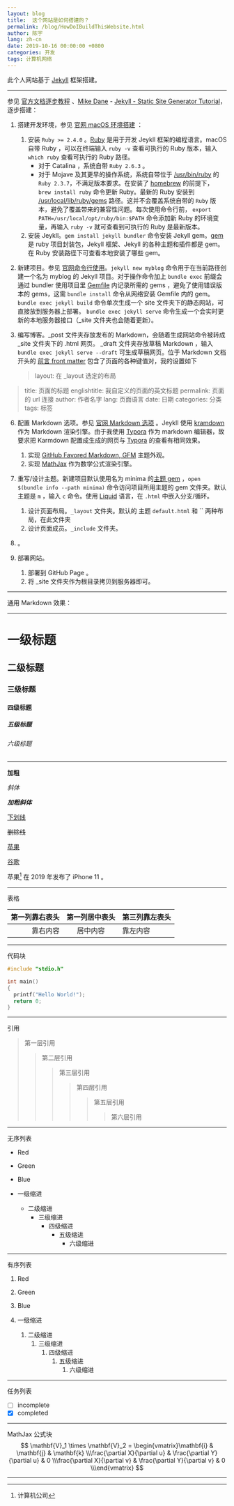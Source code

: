```yaml
---
layout: blog
title:  这个网站是如何搭建的？
permalink: /blog/HowDoIBuildThisWebsite.html
author: 陈宇
lang: zh-cn
date: 2019-10-16 00:00:00 +0800
categories: 开发
tags: 计算机网络
---
```


此个人网站基于 [Jekyll](https://jekyllrb.com) 框架搭建。

------

参见 [官方文档逐步教程](https://jekyllrb.com/docs/step-by-step/01-setup/) 、[Mike Dane](https://www.youtube.com/channel/UCvmINlrza7JHB1zkIOuXEbw) - [Jekyll - Static Site Generator Tutorial](https://www.youtube.com/playlist?list=PLLAZ4kZ9dFpOPV5C5Ay0pHaa0RJFhcmcB)，逐步搭建：

1. 搭建开发环境，参见 [官网 macOS 环境搭建](https://jekyllrb.com/docs/installation/macos/) ：
   1. 安装 `Ruby >= 2.4.0` 。[Ruby](https://www.ruby-lang.org/zh_cn/) 是用于开发 Jeykll 框架的编程语言。macOS 自带 Ruby ，可以在终端输入 `ruby -v` 查看可执行的 Ruby 版本，输入 `which ruby` 查看可执行的 Ruby 路径。
      - 对于 Catalina ，系统自带 `Ruby 2.6.3` 。
      - 对于 Mojave 及其更早的操作系统，系统自带位于 [/usr/bin/ruby](/usr/bin/ruby) 的 `Ruby 2.3.7`，不满足版本要求。在安装了 [homebrew](https://brew.sh) 的前提下， `brew install ruby` 命令更新 Ruby。最新的 Ruby 安装到 [/usr/local/lib/ruby/gems](/usr/local/lib/ruby/gems) 路径。这并不会覆盖系统自带的 `Ruby` 版本，避免了覆盖带来的兼容性问题。每次使用命令行前， `export PATH=/usr/local/opt/ruby/bin:$PATH` 命令添加新 Ruby 的环境变量，再输入 `ruby -v` 就可查看到可执行的 Ruby 是最新版本。
   3. 安装 Jeykll。`gem install jekyll bundler` 命令安装 Jekyll gem。[gem](https://jekyllrb.com/docs/ruby-101/#gems) 是 ruby 项目封装包，Jekyll 框架、Jekyll 的各种主题和插件都是 gem。在 Ruby 安装路径下可查看本地安装了哪些 gem。
   
2. 新建项目。参见 [官网命令行使用](https://jekyllrb.com/docs/usage/)。`jekyll new myblog` 命令用于在当前路径创建一个名为 myblog 的 Jekyll 项目。对于操作命令加上 `bundle exec` 前缀会通过 bundler 使用项目里 [Gemfile](https://jekyllrb.com/docs/ruby-101/#gemfile) 内记录所需的 gems ，避免了使用错误版本的 gems，这需 `bundle install` 命令从网络安装 Gemfile 内的 gem。`bundle exec jekyll build`  命令单次生成一个 site 文件夹下的静态网站，可直接放到服务器上部署。 `bundle exec jekyll serve`  命令生成一个会实时更新的本地服务器接口（_site 文件夹也会随着更新）。

4. 编写博客。_post 文件夹存放发布的 Markdown，会随着生成网站命令被转成 _site 文件夹下的 .html 网页。 _draft 文件夹存放草稿 Markdown ，输入 `bundle exec jekyll serve --draft` 可生成草稿网页。位于 Markdown 文档开头的 [前言 front matter](https://jekyllrb.com/docs/front-matter/) 包含了页面的各种键值对，我的设置如下

   > layout: 在 _layout 选定的布局
> title:  页面的标题
   > englishtitle: 我自定义的页面的英文标题
   > permalink: 页面的 url 连接
   > author: 作者名字
   > lang: 页面语言
   > date: 日期
   > categories: 分类
   > tags: 标签

6. 配置 Markdown 选项。参见 [官网 Markdown 选项](https://jekyllrb.com/docs/configuration/markdown/) 。Jeykll 使用 [kramdown](https://kramdown.gettalong.org/index.html)  作为 Markdown 渲染引擎。由于我使用 [Typora](https://typora.io/) 作为 markdown 编辑器，故要求把 Karmdown 配置成生成的网页与 [Typora](https://typora.io/) 的查看有相同效果。
   
   1. 实现 [GitHub Favored Markdown, GFM](https://github.github.com/gfm/) 主题外观。
   2. 实现 [MathJax](https://www.mathjax.org/) 作为数学公式渲染引擎。 
   
5. 重写/设计主题。新建项目默认使用名为 minima 的[主题 gem](https://jekyllrb.com/docs/themes/#understanding-gem-based-themes) ，`open $(bundle info --path minima)` 命令访问项目所用主题的 gem 文件夹。默认主题是 `m` ，输入 `c` 命令。使用 [Liquid](https://jekyllrb.com/docs/liquid/) 语言，在 `.html` 中嵌入分支/循环。

   1. 设计页面布局。`_layout` 文件夹。默认的 主题 `default.html` 和 `` 两种布局，在此文件夹
   2. 设计页面成员。`_include` 文件夹。

6. 。

7. 部署网站。

   1. 部署到 GitHub Page 。
   2. 将 _site 文件夹作为根目录拷贝到服务器即可。

------

通用 Markdown 效果：

------

# 一级标题

## 二级标题

### 三级标题

#### 四级标题

##### 五级标题

###### 六级标题

------

**加粗**

*斜体*

***加粗斜体***

<u>下划线</u>

~~删除线~~

[苹果](https://www.apple.com/)

[谷歌][]

[谷歌]: https://www.google.com

苹果[^1] 在 2019 年发布了 iPhone 11 。

[^1]: 计算机公司

------

表格

| 第一列靠右表头 | 第一列居中表头 | 第三列靠左表头 |
| -------------: | :------------: | :------------- |
|       靠右内容 |    居中内容    | 靠左内容       |

------

代码块

```c
#include "stdio.h"

int main()
{
  printf("Hello World!");
  return 0;
}
```

------

引用

> 第一层引用
>
> > 第二层引用
> >
> > > 第三层引用
> > >
> > > > 第四层引用
> > > >
> > > > > 第五层引用
> > > > >
> > > > > > 第六层引用

------

无序列表

*   Red
*   Green
*   Blue

* 一级缩进
  * 二级缩进
    * 三级缩进
      * 四级缩进
        * 五级缩进
          * 六级缩进

------

有序列表

1.  Red
2. 	Green
3.	Blue

1.  一级缩进
    1.  二级缩进
        1.  三级缩进
            1.  四级缩进
                1.  五级缩进
                    1.  六级缩进

------

任务列表

- [ ] incomplete
- [x] completed

------

MathJax 公式块
$$
\mathbf{V}_1 \times \mathbf{V}_2 =  \begin{vmatrix}\mathbf{i} & \mathbf{j} & \mathbf{k} \\\frac{\partial X}{\partial u} &  \frac{\partial Y}{\partial u} & 0 \\\frac{\partial X}{\partial v} &  \frac{\partial Y}{\partial v} & 0 \\\end{vmatrix}
$$

------

